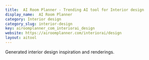 ```yaml
---
title:  AI Room Planner - Trending AI tool for Interior design
display_name:  AI Room Planner
category: Interior design
category_slug: interior-design
key: airoomplanner_com_interiorai_design
website: https://airoomplanner.com/interiorai/design
layout: aitool
---
```


Generated interior design inspiration and renderings.
